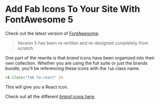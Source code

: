 # Add Fab Icons To Your Site With FontAwesome 5

Check out the latest version of [FontAwesome](https://fontawesome.com/).

> Version 5 has been re-written and re-designed completely from scratch.

One part of the rewrite is that _brand_ icons have been organized into their
own collection. Whether you are using the full suite or just the brands
bundle, you'll be referencing these icons with the `fab` class name.

```html
<i class="fab fa-react" />
```

This will give you a React icon.

Check out all the different [_brand_ icons
here](https://fontawesome.com/icons?d=gallery&s=brands).
